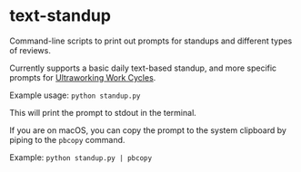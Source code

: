 # text-standup

Command-line scripts to print out prompts for standups and different types of reviews.

Currently supports a basic daily text-based standup, and
more specific prompts for [Ultraworking Work Cycles][work-cycles].

Example usage: `python standup.py`

This will print the prompt to stdout in the terminal.

If you are on macOS, you can copy the prompt to the system clipboard by piping to the `pbcopy` command.

Example: `python standup.py | pbcopy`

[work-cycles]: https://www.ultraworking.com/cycles
